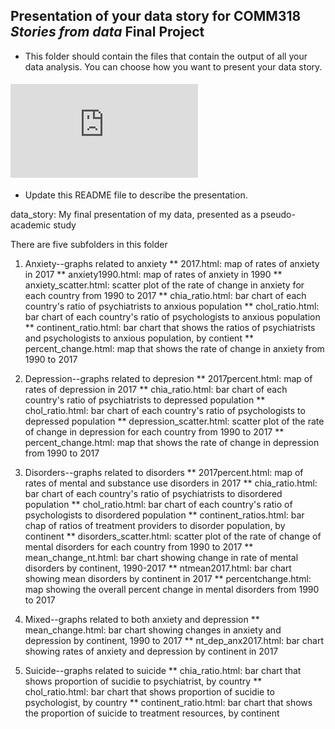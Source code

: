 ## Presentation of your data story for COMM318 _Stories from data_ Final Project

* This folder should contain the files that contain the output of all your data analysis. You can choose how you want to present your data story.


#### ![VIEW DATA STORY](https://mbod.github.io/comm318_fall2020/example_projects/bdukas/data_story_presentation/data_story.html)


* Update this README file to describe the presentation.

data_story: My final presentation of my data, presented as a pseudo-academic study

There are five subfolders in this folder

1. Anxiety--graphs related to anxiety
    ** 2017.html: map of rates of anxiety in 2017
    ** anxiety1990.html: map of rates of anxiety in 1990
    ** anxiety_scatter.html: scatter plot of the rate of change in anxiety for each country from 1990 to 2017
    ** chia_ratio.html: bar chart of each country's ratio of psychiatrists to anxious population
    ** chol_ratio.html: bar chart of each country's ratio of psychologists to anxious population
    ** continent_ratio.html: bar chart that shows the ratios of psychiatrists and psychologists to anxious population, by contient
    ** percent_change.html: map that shows the rate of change in anxiety from 1990 to 2017

2. Depression--graphs related to depresion
    ** 2017percent.html: map of rates of depression in 2017
    ** chia_ratio.html: bar chart of each country's ratio of psychiatrists to depressed population
    ** chol_ratio.html: bar chart of each country's ratio of psychologists to depressed population
    ** depression_scatter.html: scatter plot of the rate of change in depression for each country from 1990 to 2017
    ** percent_change.html: map that shows the rate of change in depression from 1990 to 2017

3. Disorders--graphs related to disorders
    ** 2017percent.html: map of rates of mental and substance use disorders in 2017
    ** chia_ratio.html: bar chart of each country's ratio of psychiatrists to disordered population
    ** chol_ratio.html: bar chart of each country's ratio of psychologists to disordered population
    ** continent_ratios.html: bar chap of ratios of treatment providers to disorder population, by continent
    ** disorders_scatter.html: scatter plot of the rate of change of mental disorders for each country from 1990 to 2017
    ** mean_change_nt.html: bar chart showing change in rate of mental disorders by continent, 1990-2017
    ** ntmean2017.html: bar chart showing mean disorders by continent in 2017
    ** percentchange.html: map showing the overall percent change in mental disorders from 1990 to 2017

4. Mixed--graphs related to both anxiety and depression
    ** mean_change.html: bar chart showing changes in anxiety and depression by continent, 1990 to 2017
    ** nt_dep_anx2017.html: bar chart showing rates of anxiety and depression by continent in 2017

5. Suicide--graphs related to suicide
    ** chia_ratio.html: bar chart that shows proportion of sucidie to psychiatrist, by country
    ** chol_ratio.html: bar chart that shows proportion of sucidie to psychologist, by country
    ** continent_ratio.html: bar chart that shows the proportion of suicide to treatment resources, by continent